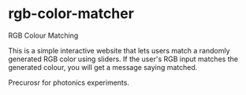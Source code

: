 # rgb-color-matcher
RGB Colour Matching

This is a simple interactive website that lets users match a randomly generated RGB color using sliders. If the user's RGB input matches the generated colour, you will get a message saying matched.

Precurosr for photonics experiments.
